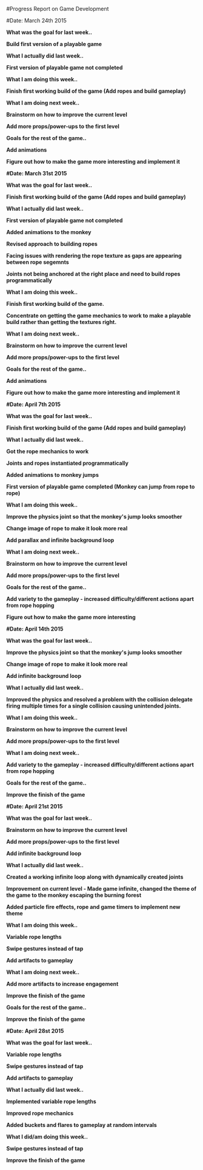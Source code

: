 #Progress Report on Game Development


#Date: March 24th 2015

<b>What was the goal for last week..

Build first version of a playable game

<b>What I actually did last week..

First version of playable game not completed

<b>What I am doing this week..

Finish first working build of the game (Add ropes and build gameplay)

<b>What I am doing next week..

Brainstorm on how to improve the current level

Add more props/power-ups to the first level

<b>Goals for the rest of the game.. 

Add animations

Figure out how to make the game more interesting and implement it



#Date: March 31st 2015

<b>What was the goal for last week..

Finish first working build of the game (Add ropes and build gameplay)

<b>What I actually did last week..

First version of playable game not completed

Added animations to the monkey

Revised approach to building ropes

Facing issues with rendering the rope texture as gaps are appearing between rope segemnts

Joints not being anchored at the right place and need to build ropes programmatically

<b>What I am doing this week..

Finish first working build of the game.

Concentrate on getting the game mechanics to work to make a playable build rather than getting the textures right.

<b>What I am doing next week..

Brainstorm on how to improve the current level

Add more props/power-ups to the first level

<b>Goals for the rest of the game.. 

Add animations

Figure out how to make the game more interesting and implement it



#Date: April 7th 2015

<b>What was the goal for last week..

Finish first working build of the game (Add ropes and build gameplay)

<b>What I actually did last week..

Got the rope mechanics to work

Joints and ropes instantiated programmatically

Added animations to monkey jumps

First version of playable game completed (Monkey can jump from rope to rope)

<b>What I am doing this week..

Improve the physics joint so that the monkey's jump looks smoother

Change image of rope to make it look more real

Add parallax and infinite background loop

<b>What I am doing next week..

Brainstorm on how to improve the current level

Add more props/power-ups to the first level

<b>Goals for the rest of the game.. 

Add variety to the gameplay - increased difficulty/different actions apart from rope hopping

Figure out how to make the game more interesting



#Date: April 14th 2015

<b>What was the goal for last week..

Improve the physics joint so that the monkey's jump looks smoother

Change image of rope to make it look more real

Add infinite background loop

<b>What I actually did last week..

Improved the physics and resolved a problem with the collision delegate firing multiple times for a single collision causing unintended joints.

<b>What I am doing this week..

Brainstorm on how to improve the current level

Add more props/power-ups to the first level

<b>What I am doing next week..

Add variety to the gameplay - increased difficulty/different actions apart from rope hopping

<b>Goals for the rest of the game.. 

Improve the finish of the game



#Date: April 21st 2015

<b>What was the goal for last week..

Brainstorm on how to improve the current level

Add more props/power-ups to the first level

Add infinite background loop

<b>What I actually did last week..

Created a working infinite loop along with dynamically created joints

Improvement on current level - Made game infinite, changed the theme of the game 
to the monkey escaping the burning forest

Added particle fire effects, rope and game timers to implement new theme

<b>What I am doing this week..

Variable rope lengths

Swipe gestures instead of tap

Add artifacts to gameplay

<b>What I am doing next week..

Add more artifacts to increase engagement

Improve the finish of the game

<b>Goals for the rest of the game.. 

Improve the finish of the game



#Date: April 28st 2015

<b>What was the goal for last week..

Variable rope lengths

Swipe gestures instead of tap

Add artifacts to gameplay

<b>What I actually did last week..

Implemented variable rope lengths

Improved rope mechanics

Added buckets and flares to gameplay at random intervals 

<b>What I did/am doing this week..
 
Swipe gestures instead of tap

Improve the finish of the game

